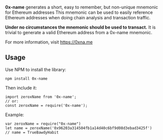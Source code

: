 **0x-name** generates a short, easy to remember, but non-unique mnemonic for Ethereum addresses
This mnemonic can be used to easily reference Ethereum addresses when doing chain analysis and transaction traffic.

**Under no circumstances the mnemonic should be used to transact.** It is trivial to generate a valid Ethereum address from a 0x-name mnemonic.

For more information, visit https://0xna.me


## Usage

Use NPM to install the library:
```
npm install 0x-name
```

Then include it:

```
import zeroxName from '0x-name';
// or:
const zeroxName = require('0x-name');
```

Example:
```
var zeroxName = require("0x-name")
let name = zeroxName('0x96203a314504fb1a14d40c6bf9d08d3ebad3425f')
// name = TrueBawdyHabit
```
